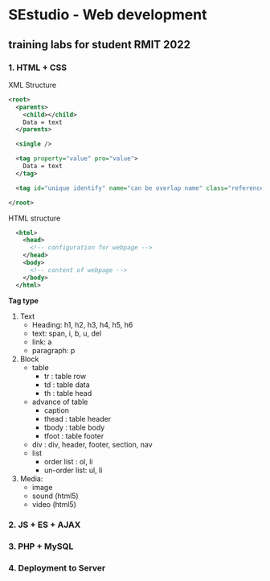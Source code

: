 # SEstudio - Web development 
## training labs for student RMIT 2022

### 1. HTML + CSS

XML Structure

```xml
<root>
  <parents>
    <child></child>
    Data = text
  </parents>

  <single />

  <tag property="value" pro="value">
    Data = text
  </tag>

  <tag id="unique identify" name="can be overlap name" class="reference to class name in CSS" style="define style of CSS here" />

</root>
```

HTML structure

```xml
  <html>
    <head>
      <!-- configuration for webpage -->
    </head>
    <body>
      <!-- content of webpage -->
    </body>
  </html>
```

**Tag type**
1. Text
    - Heading: h1, h2, h3, h4, h5, h6
    - text: span, i, b, u, del
    - link: a
    - paragraph: p
2. Block
    - table
      - tr : table row
      - td : table data
      - th : table head
    - advance of table
      - caption
      - thead : table header
      - tbody : table body
      - tfoot : table footer
    - div : div, header, footer, section, nav
    - list
      - order list : ol, li
      - un-order list: ul, li
3. Media: 
    - image
    - sound (html5)
    - video (html5)

### 2. JS + ES + AJAX
### 3. PHP + MySQL
### 4. Deployment to Server
